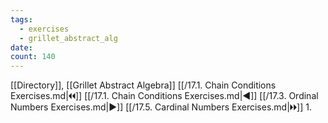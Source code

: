 ```yaml
---
tags:
  - exercises
  - grillet_abstract_alg
date:
count: 140
---
```

[[Directory]], [[Grillet Abstract Algebra]]
[[/17.1. Chain Conditions Exercises.md|🞀🞀]] [[/17.1. Chain Conditions Exercises.md|◀]] [[/17.3. Ordinal Numbers Exercises.md|▶]] [[/17.5. Cardinal Numbers Exercises.md|🞂🞂]]
1. 